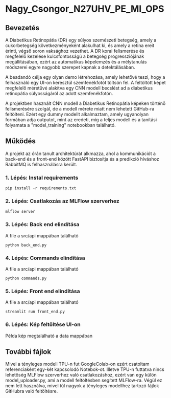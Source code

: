 ﻿# Nagy_Csongor_N27UHV_PE_MI_OPS

## Bevezetés

A Diabetikus Retinopátia (DR) egy súlyos szemészeti betegség, amely a cukorbetegség következményeként alakulhat ki, és amely a retina ereit érinti, végső soron vaksághoz vezethet. A DR korai felismerése és megfelelő kezelése kulcsfontosságú a betegség progressziójának megállításában, ezért az automatikus képelemzés és a mélytanulás módszerei egyre nagyobb szerepet kapnak a detektálásában.

A beadandó célja egy olyan demo létrehozása, amely lehetővé teszi, hogy a felhasználó egy UI-on keresztül szemfenékfotót töltsön fel. A feltöltött képet megfelelő méretűvé alakítva egy CNN modell becslést ad a diabetikus retinopátia súlyosságáról az adott szemfenékfotón.

A projektben használt CNN modell a Diabetikus Retinopátia képeken történő felismerésére szolgál, de a modell mérete miatt nem lehetett GitHub-ra feltölteni. Ezért egy dummy modellt alkalmaztam, amely ugyanolyan formában adja outputot, mint az eredeti, míg a teljes modell és a tanítási folyamata a "model_training" notebookban található.

## Működés

A projekt az órán tanult architektúrát alkmazza, ahol a kommunikációt a back-end és a front-end között FastAPI biztosítja és a predikció híváshoz RabbitMQ is felhasználásra került. 

### 1. Lépés: Instal requirements
```
pip install -r requirements.txt
```

### 2. Lépés: Csatlakozás az MLFlow szerverhez
```
mlflow server
```

### 3. Lépés: Back end elindítása
A file a src/api mappában található
```
python back_end.py
```
### 4. Lépés: Commands elindítása
A file a src/api mappában található
```
python commands.py
```
### 5. Lépés: Front end elindítása
A file a src/api mappában található
```
streamlit run front_end.py
```
### 6. Lépés: Kép feltöltése UI-on
Példa kép megtalálható a data mappában

## További fájlok 
Mivel a tényleges modell TPU-n fut GoogleColab-on ezért csatoltam referenciaként egy-két kapcsolodó Notebok-ot. Illetve TPU-n futtatva nincs lehetőség MLFlow szerverhez való csatlakozáshoz, ezért van egy külön model_uploader.py, ami a modell feltöltésben segített MLFlow-ra. Végül ez nem lett használva, mivel túl nagyok a tényleges modellhez tartozó fájlok GitHubra való feltöltésre.
